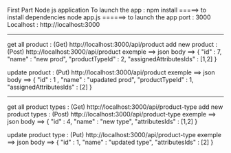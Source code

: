 First Part
Node js application
To launch the app : 
npm install =====> to install dependencies
node app.js ======> to launch the app
port : 3000
Localhost : http://localhost:3000
_____________________________________________________
get all product : (Get) http://localhost:3000/api/product
add new product : (Post) http://localhost:3000/api/product
    exemple ==> json body ==>
    {
    "id" : 7,
    "name" : "new prod",
    "productTypeId" : 2,
    "assignedAttributesIds" : [1,2]
     }
     
update product : (Put) http://localhost:3000/api/product
    exemple ==> json body ==>
    {
    "id" : 1    ,
    "name" : "upadated prod",
    "productTypeId" : 1,
    "assignedAttributesIds" : [2]
    }
________________________________________________________________________________________________________
get all product types : (Get) http://localhost:3000/api/product-type
add new product types : (Post) http://localhost:3000/api/product-type
    exemple ==>  json body ==>
     {
    "id" : 4,
    "name" : "new type",
    "attributesIds" : [1,2]
    }
     
update product type : (Put) http://localhost:3000/api/product-type
    exemple ==> json body ==>
    {
    "id" : 1,
    "name" : "updated type",
    "attributesIds" : [2]
    }
